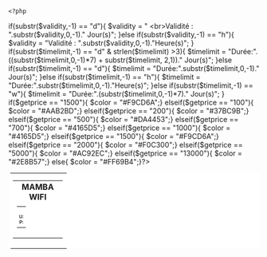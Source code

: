 																														<?php
if(substr($validity,-1) == "d"){
  $validity = "   <br>Validité : ".substr($validity,0,-1)." Jour(s)";
}else if(substr($validity,-1) == "h"){
  $validity = "Validité : ".substr($validity,0,-1)."Heure(s)";
}
if(substr($timelimit,-1) == "d" & strlen($timelimit) >3){
  $timelimit = "Durée:".((substr($timelimit,0,-1)*7) +  substr($timelimit, 2,1))." Jour(s)";
}else if(substr($timelimit,-1) == "d"){
  $timelimit = "Durée:".substr($timelimit,0,-1)." Jour(s)";
}else if(substr($timelimit,-1) == "h"){
  $timelimit = "Durée:".substr($timelimit,0,-1)."Heure(s)";
}else if(substr($timelimit,-1) == "w"){
  $timelimit = "Durée:".(substr($timelimit,0,-1)*7)." Jour(s)";
}	            	            
if($getprice == "1500"){ $color = "#F9CD6A";} 
elseif($getprice == "100"){ $color = "#AAB2BD";}
elseif($getprice == "200"){ $color = "#37BC9B";}
elseif($getprice == "500"){ $color = "#DA4453";}
elseif($getprice == "700"){ $color = "#4165D5";}
elseif($getprice == "1000"){ $color = "#4165D5";}
elseif($getprice == "1500"){ $color = "#F9CD6A";}
elseif($getprice == "2000"){ $color = "#F0C300";}
elseif($getprice == "5000"){ $color = "#AC92EC";}
elseif($getprice == "13000"){ $color = "#2E8B57";}
else{ $color = "#FF69B4";}?>  
<!--mks-mulai-->
<table class="voucher" style="background:#FFF;margin: 1px;border: 1px solid <?php echo $color ?>; border-radius: 5px;">
<tbody>
<tr>
<td style="text-align: center; ">
</tr>
<tr>
<td>
<table style=" text-align: center; width: 100px;">
<tbody>	
<P style=" margin-top:-10px;margin-bottom:5px"></P>
<tr>
<td colspan="2" style="font-weight:bold;">MAMBA WIFI</td>
</tr>
<td>
<table style="width:100%;"> 
<?php if($usermode == "vc"){?>
<tr>
<tr style="color: #444;text-align: center; font-size: 12px; font-weight:bold;">
<p style=" margin-top:-13px;margin-bottom:5px"> 
<td ><?php echo $price;?></td>
<tr style="color: #333;font-weight:bold; font-size: 12px;">
<td style="background:<?php echo $color ?>;width:100%; border: 1px solid <?php echo $color ?>;border-radius: 5px;text-align: center;"><?php echo $username;?></td>
</tr>
<?php }elseif($usermode == "up"){?>
<tr>
<tr style="color: #444;text-align: center; font-size: 12px; font-weight:bold;">
<p style=" margin-top:-13px;margin-bottom:5px"> 
<td ><?php echo $price;?></td>
</tr>
<tr style="color: #333;font-weight:bold; font-size: 9px;">
<td style="background:#FFF;width:100%; border: 1px solid <?php echo $color ?>;border-radius: 5px;text-align: center;">U: <?php echo $username;?><br>
P: <?= $password; ?></td>
</tr> 
<?php }?> 
</tr> 
<td colspan="2" style="border-radius: 5px;text-align: center; font-weight:bold;font-size: 6px; position: relative;">
  <P style="margin-top:-10px;margin-bottom:5px"></P>
	 <?php echo $validity; ?>
	<P style="margin-top:-10px;margin-bottom:5px"></P>
  <span style="position: absolute; top: 0; right: 0; font-size: 10px; color: <?php echo $color; ?>; font-weight: bold;">
        <?= $num; ?>
  </span>
</td>
</table>	
</tr>	
</td>
</tr>
</tbody>
</table>
</td>
</tr>
</tbody>
</table>		        	        	        	        	        	        	        	        	        	        	        	        	        	        	        	        	        	        	        	        	        	        	        	        	        	        	        	        	        	        	        	        	        	        	        	        	        	        	        	        	        	        	        	        	        	        	        	        	        	        	        	        	        	        	        	        
